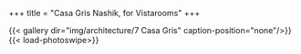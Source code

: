 +++
title = "Casa Gris Nashik, for Vistarooms"
+++

{{< gallery dir="img/architecture/7 Casa Gris" caption-position="none"/>}} {{< load-photoswipe>}}